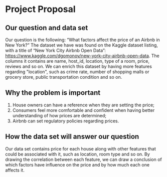 # Project Proposal

## Our question and data set
  Our question is the following: “What factors affect the price of an Airbnb in New York?” The dataset we have was found on the Kaggle dataset listing, with a title of “New York City Airbnb Open Data”: https://www.kaggle.com/dgomonov/new-york-city-airbnb-open-data. The columns it contains are name, host_id, location, type of a room, price, reviews and so on. We can enrich this dataset by having more features regarding "location", such as crime rate, number of shopping malls or grocery store, public transportation condition and so on.


## Why the problem is important
1. House owners can have a reference when they are setting the price;
2. Consumers feel more comfortable and confident when having better understanding of how prices are determined;
3. Airbnb can set regulatory policies regarding prices.


## How the data set will answer our question
  Our data set contains price for each house along with other features that could be associated with it, such as location, room type and so on. By drawing the correlation between each feature, we can draw a conclusion of which factors have influence on the price and by how much each one affects it. 
